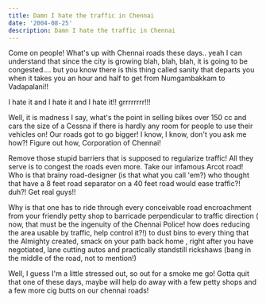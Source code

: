 ```yaml
---
title: Damn I hate the traffic in Chennai
date: '2004-08-25'
description: Damn I hate the traffic in Chennai
---
```


Come on people! What's up with Chennai roads these days.. yeah I can understand that since the city is growing blah, blah, blah, it is going to be congested.... but you know there is this thing called sanity that departs you when it takes you an hour and half to get from Numgambakkam to Vadapalani!!  
  
I hate it and I hate it and I hate it!! grrrrrrrr!!!  
  
Well, it is madness I say, what's the point in selling bikes over 150 cc and cars the size of a Cessna if there is hardly any room for people to use their vehicles on! Our roads got to go bigger! I know, I know, don't you ask me how?! Figure out how, Corporation of Chennai!

Remove those stupid barriers that is supposed to regularize traffic! All they serve is to congest the roads even more. Take our infamous Arcot road! Who is that brainy road-designer (is that what you call 'em?) who thought that have a 8 feet road separator on a 40 feet road would ease traffic?! duh?! Get real guys!!

Why is that one has to ride through every conceivable road encroachment from your friendly petty shop to barricade perpendicular to traffic direction ( now, that must be the ingenuity of the Chennai Police! how does reducing the area usable by traffic, help control it?!) to dust bins to every thing that the Almighty created, smack on your path back home , right after you have negotiated, lane cutting autos and practically standstill rickshaws (bang in the middle of the road, not to mention!)

Well, I guess I'm a little stressed out, so out for a smoke me go! Gotta quit that one of these days, maybe will help do away with a few petty shops and a few more cig butts on our chennai roads!  
